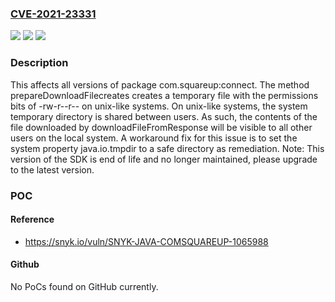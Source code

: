 ### [CVE-2021-23331](https://cve.mitre.org/cgi-bin/cvename.cgi?name=CVE-2021-23331)
![](https://img.shields.io/static/v1?label=Product&message=com.squareup%3Aconnect&color=blue)
![](https://img.shields.io/static/v1?label=Version&message=%3E%3D%200%20&color=brighgreen)
![](https://img.shields.io/static/v1?label=Vulnerability&message=Insecure%20Temporary%20File&color=brighgreen)

### Description

This affects all versions of package com.squareup:connect. The method prepareDownloadFilecreates creates a temporary file with the permissions bits of -rw-r--r-- on unix-like systems. On unix-like systems, the system temporary directory is shared between users. As such, the contents of the file downloaded by downloadFileFromResponse will be visible to all other users on the local system. A workaround fix for this issue is to set the system property java.io.tmpdir to a safe directory as remediation. Note: This version of the SDK is end of life and no longer maintained, please upgrade to the latest version.

### POC

#### Reference
- https://snyk.io/vuln/SNYK-JAVA-COMSQUAREUP-1065988

#### Github
No PoCs found on GitHub currently.

